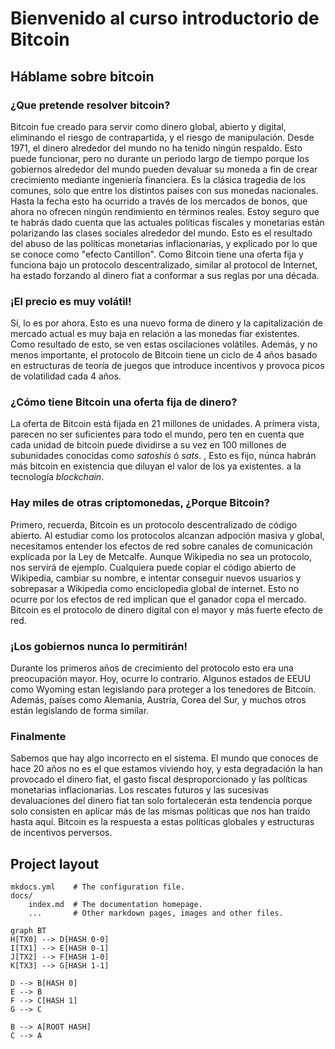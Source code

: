 # Bienvenido al curso introductorio de Bitcoin

## Háblame sobre bitcoin

### ¿Que pretende resolver bitcoin?

Bitcoin fue creado para servir como dinero global, abierto y digital, eliminando el riesgo de contrapartida, y el riesgo de manipulación.
Desde 1971, el dinero alrededor del mundo no ha tenido ningún respaldo.
Esto puede funcionar, pero no durante un periodo largo de tiempo porque los gobiernos alrededor del mundo pueden devaluar su moneda a fin de crear crecimiento mediante ingeniería financiera. Es la clásica tragedia de los comunes, solo que entre los distintos países con sus monedas nacionales.
Hasta la fecha esto ha ocurrido a través de los mercados de bonos, que ahora no ofrecen ningún rendimiento en términos reales.
Estoy seguro que te habrás dado cuenta que las actuales políticas fiscales y monetarias están polarizando las clases sociales alrededor del mundo.
Esto es el resultado del abuso de las políticas monetarias inflacionarias, y explicado por lo que se conoce como "efecto Cantillon".
Como Bitcoin tiene una oferta fija y funciona bajo un protocolo descentralizado, similar al protocol de Internet, ha estado forzando al dinero fiat a conformar a sus reglas por una década.

### ¡El precio es muy volátil!

Sí, lo es por ahora. Esto es una nuevo forma de dinero y la capitalización de mercado actual es muy baja en relación a las monedas fiar existentes. Como resultado de esto, se ven estas oscilaciones volátiles. Además, y no menos importante, el protocolo de Bitcoin tiene un ciclo de 4 años basado en estructuras de teoría de juegos que introduce incentivos y provoca picos de volatilidad cada 4 años.

### ¿Cómo tiene Bitcoin una oferta fija de dinero?

La oferta de Bitcoin está fijada en 21 millones de unidades. A primera vista, parecen no ser suficientes para todo el mundo, pero ten en cuenta que cada unidad de bitcoin puede dividirse a su vez en 100 millones de subunidades conocidas como _satoshis_ ó _sats_. , Esto es fijo, núnca habrán más bitcoin en existencia que diluyan el valor de los ya existentes. a la tecnología _blockchain_.

### Hay miles de otras criptomonedas, ¿Porque Bitcoin?

Primero, recuerda, Bitcoin es un protocolo descentralizado de código abierto. Al estudiar como los protocolos alcanzan adpoción masiva y global, necesitamos entender los efectos de red sobre canales de comunicación explicada por la Ley de Metcalfe. Aunque Wikipedia no sea un protocolo, nos servirá de ejemplo. Cualquiera puede copiar el código abierto de Wikipedia, cambiar su nombre, e intentar conseguir nuevos usuarios y sobrepasar a Wikipedia como enciclopedia global de internet. Esto no ocurre por los efectos de red implican que el ganador copa el mercado. Bitcoin es el protocolo de dinero digital con el mayor y más fuerte efecto de red.

### ¡Los gobiernos nunca lo permitirán!

Durante los primeros años de crecimiento del protocolo esto era una preocupación mayor. Hoy, ocurre lo contrario. Algunos estados de EEUU como Wyoming estan legislando para proteger a los tenedores de Bitcoin. Además, países como Alemania, Austria, Corea del Sur, y muchos otros están legislando de forma similar. 

### Finalmente

Sabemos que hay algo incorrecto en el sistema. El mundo que conoces de hace 20 años no es el que estamos viviendo hoy, y esta degradación la han provocado el dinero fiat, el gasto fiscal desproporcionado y las políticas monetarias inflacionarias. Los rescates futuros y las sucesivas devaluaciones del dinero fiat tan solo fortalecerán esta tendencia porque solo consisten en aplicar más de las mismas políticas que nos han traído hasta aquí. Bitcoin es la respuesta a estas políticas globales y estructuras de incentivos perversos.

## Project layout

    mkdocs.yml    # The configuration file.
    docs/
        index.md  # The documentation homepage.
        ...       # Other markdown pages, images and other files.


```mermaid
graph BT
H[TX0] --> D[HASH 0-0]
I[TX1] --> E[HASH 0-1] 
J[TX2] --> F[HASH 1-0] 
K[TX3] --> G[HASH 1-1] 

D --> B[HASH 0] 
E --> B
F --> C[HASH 1] 
G --> C 

B --> A[ROOT HASH] 
C --> A  
```
